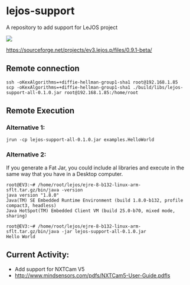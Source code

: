 # lejos-support
A repository to add support for LeJOS project

![](./docs/ev3BrickWithLeJOS.jpg)

https://sourceforge.net/projects/ev3.lejos.p/files/0.9.1-beta/

## Remote connection

```
ssh -oKexAlgorithms=+diffie-hellman-group1-sha1 root@192.168.1.85
scp -oKexAlgorithms=+diffie-hellman-group1-sha1 ./build/libs/lejos-support-all-0.1.0.jar root@192.168.1.85:/home/root
```

## Remote Execution

### Alternative 1:

```
jrun -cp lejos-support-all-0.1.0.jar examples.HelloWorld
```

### Alternative 2:

If you generate a Fat Jar, you could include al libraries and execute in the same way that you have in a Desktop computer.

```
root@EV3:~# /home/root/lejos/ejre-8-b132-linux-arm-sflt.tar.gz/bin/java -version
java version "1.8.0"
Java(TM) SE Embedded Runtime Environment (build 1.8.0-b132, profile compact3, headless)
Java HotSpot(TM) Embedded Client VM (build 25.0-b70, mixed mode, sharing)

root@EV3:~# /home/root/lejos/ejre-8-b132-linux-arm-sflt.tar.gz/bin/java -jar lejos-support-all-0.1.0.jar 
Hello World
```

## Current Activity:

- Add support for NXTCam V5
- http://www.mindsensors.com/pdfs/NXTCam5-User-Guide.pdfls
